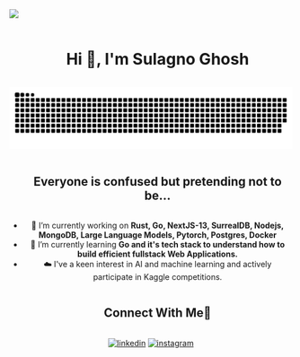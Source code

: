
<!--horizontal divider(gradiant)-->
<img src="https://user-images.githubusercontent.com/73097560/115834477-dbab4500-a447-11eb-908a-139a6edaec5c.gif">

<!--h1 without bottom border-->
<div id="user-content-toc" align = "center">
    <ul align = "center">
    <summary><h1 style="display: inline-block">Hi 👋, I'm Sulagno Ghosh</h1></summary>
    </ul>
</div>


<!--- snake -->
<div align="center">
  <img  src="https://github.com/1999AZZAR/1999AZZAR/blob/main/resources/img/grid-snake.svg"
       alt="snake" /></a>
</div>


<!--h2 without bottom border-->
<div id="user-content-toc" align = "center">
  <ul align="center">
    <summary><h2 style="display: inline-block">Everyone is confused but pretending not to be...</h2></summary>
  </ul>
</div>


<!--Intro start-->
<div align = "center">


- 🔭 I’m currently working on **Rust, Go, NextJS-13, SurrealDB, Nodejs, MongoDB, Large Language Models, Pytorch, Postgres, Docker**
- 🌱 I’m currently learning **Go and it's tech stack to understand how to build efficient fullstack Web Applications.**
- ☁️ I've a keen interest in AI and machine learning and actively participate in Kaggle competitions.


</div>

<!-- Connect with me -->
<!--h2 without bottom border-->
<div id="user-content-toc" align = "center">
  <ul align="center">
    <summary><h2 style="display: inline-block">Connect With Me🤝</h2></summary>
  </ul>
</div>

<!--icons and links-->
<p align="center">
<a href="https://www.linkedin.com/in/sulagnog" target="blank"><img align="center" src="https://user-images.githubusercontent.com/88904952/234979284-68c11d7f-1acc-4f0c-ac78-044e1037d7b0.png" alt="linkedin" height="50" width="50" /></a>
<a href="https://www.instagram.com/sulagnoghosh/" target="blank"><img align="center" src="https://user-images.githubusercontent.com/88904952/234981169-2dd1e58f-4b7e-468c-8213-034ba62156c3.png" alt="instagram" height="50" width="50" /></a>

  
</p>



